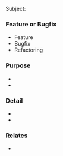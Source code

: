 Subject: <short purpose of this pull request>

### Feature or Bugfix
<!-- please choose -->
- Feature
- Bugfix
- Refactoring

### Purpose
- <long purpose of this pull request>
- <Environment if this PR depends on>

### Detail
- <feature1 or bug1>
- <feature2 or bug2>

### Relates
- <URL or Ticket>

